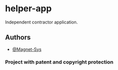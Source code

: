 # helper-app

Independent contractor application.


## Authors

- [@Magnet-Sys](https://www.github.com/Magnet-Sys)

### Project with patent and copyright protection
